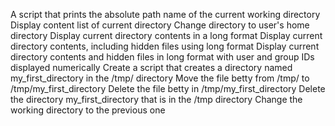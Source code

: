 A script that prints the absolute path name of the current working directory
Display content list of current directory
Change directory to user's home directory
Display current directory contents in a long format
Display current directory contents, including hidden files using long format
Display current directory contents and hidden files in long format with user and group IDs displayed numerically
Create a script that creates a directory named my_first_directory in the /tmp/ directory
Move the file betty from /tmp/ to /tmp/my_first_directory
Delete the file betty in /tmp/my_first_directory
Delete the directory my_first_directory that is in the /tmp directory
 Change the working directory to the previous one
